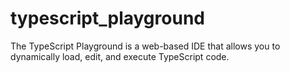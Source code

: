 # typescript_playground
The TypeScript Playground is a web-based IDE that allows you to dynamically load, edit, and execute TypeScript code.
